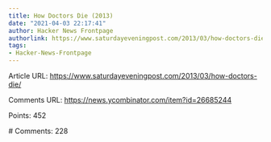 ```yaml
---
title: How Doctors Die (2013)
date: "2021-04-03 22:17:41"
author: Hacker News Frontpage
authorlink: https://www.saturdayeveningpost.com/2013/03/how-doctors-die/
tags:
- Hacker-News-Frontpage
---
```


<p>Article URL: <a href="https://www.saturdayeveningpost.com/2013/03/how-doctors-die/">https://www.saturdayeveningpost.com/2013/03/how-doctors-die/</a></p>
<p>Comments URL: <a href="https://news.ycombinator.com/item?id=26685244">https://news.ycombinator.com/item?id=26685244</a></p>
<p>Points: 452</p>
<p># Comments: 228</p>
